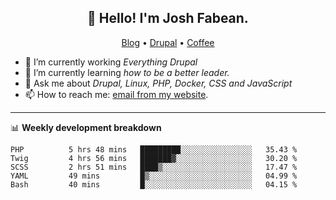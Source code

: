 <h2 align="center">👋 Hello! I'm Josh Fabean.</h2>
<p align="center">
  <a href="https://joshfabean.com">Blog</a> •
  <a href="https://www.drupal.org/u/joshfabean">Drupal</a> •
  <a href="https://www.buymeacoffee.com/LSxne6Yr4">Coffee</a>
</p>

- 🔭 I’m currently working *Everything Drupal*
- 🌱 I’m currently learning *how to be a better leader.*
- 💬 Ask me about *Drupal, Linux, PHP, Docker, CSS and JavaScript*
- 📫 How to reach me: [email from my website](https://joshfabean.com).

-------

📊 **Weekly development breakdown**
<!--START_SECTION:waka-->

```text
PHP          5 hrs 48 mins   █████████░░░░░░░░░░░░░░░░   35.43 %
Twig         4 hrs 56 mins   ███████▓░░░░░░░░░░░░░░░░░   30.20 %
SCSS         2 hrs 51 mins   ████▒░░░░░░░░░░░░░░░░░░░░   17.47 %
YAML         49 mins         █▒░░░░░░░░░░░░░░░░░░░░░░░   04.99 %
Bash         40 mins         █░░░░░░░░░░░░░░░░░░░░░░░░   04.15 %
```

<!--END_SECTION:waka-->

<!--
**fabean/fabean** is a ✨ _special_ ✨ repository because its `README.md` (this file) appears on your GitHub profile.

Here are some ideas to get you started:

- 🔭 I’m currently working on ...
- 🌱 I’m currently learning ...
- 👯 I’m looking to collaborate on ...
- 🤔 I’m looking for help with ...
- 💬 Ask me about ...
- 📫 How to reach me: ...
- 😄 Pronouns: ...
- ⚡ Fun fact: ...
-->
